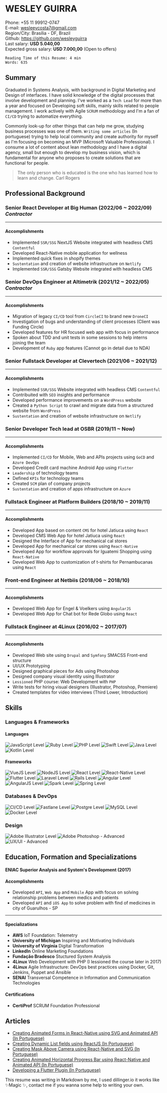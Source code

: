 # WESLEY GUIRRA
Phone: +55 11 99912-0747  
E-mail: wesleeycosta7@gmail.com  
Region/City: Brasília - DF, Brazil  
Github: https://github.com/wesleyguirra  
Last salary: **USD 5.040,00**  
Expected gross salary: **USD 7.000,00**  (Open to offers)
```
Reading Time of this Resume: 4 min
Words: 635
```
## Summary
Graduated in Systems Analysis, with background in Digital Marketing and Design of interfaces. I have solid knowledge of the digital processes that involve development and planning. I've worked as a `Tech Lead` for more than a year and focused on Developing soft skills, mainly skills related to people management. I work actively with Agile `SCRUM` methodology and I'm a fan of `CI/CD` trying to automatize everything. 

Commonly look-up for other things that can help me grow, studying business processes was one of them. `Writing some articles` (In portuguese) trying to help local community and create authority for myself as I'm focusing on becoming an MVP (Microsoft Valuable Professional). I consume a lot of content about lean methodology and I have a digital agency, small but enough to develop my business vision, which is fundamental for anyone who proposes to create solutions that are functional for people.

> The only person who is educated is the one who has learned how to learn and change.
> Carl Rogers

## Professional Background
### Senior React Developer at Big Human (2022/06 ~ 2022/09) *Contractor*
---
#### Accomplishments
- Implemented `SSR/SSG` NextJS Website integrated with headless CMS `Contentful`
- Developed React-Native mobile application for wellness 
- Implemented quick fixes in shopify themes
- `Sustentation` and creation of website infrastructure on `Netlify`
- Implemented `SSR/SSG` Gatsby Website integrated with headless CMS

### Senior DevOps Engineer at Altimetrik (2021/12 ~ 2022/05) *Contractor*
---
#### Accomplishments
- Migration of legacy `CI/CD` tool from `CircleCI` to brand new `DroneCI`
- Investigation of bugs and understanding of client processes (Client was Funding Circle)
- Developed features for HR focused web app with focus in performance
- Spoken about TDD and unit tests in some sessions to help interns joining the team
- Development of `Ruby` app features (Cannot go in detail due to NDA)

### Senior Fullstack Developer at Clevertech (2021/06 ~ 2021/12)
---
#### Accomplishments
- Implemented `SSR/SSG` Website integrated with headless CMS `Contentful`
- Contribuited with `SEO` insights and performance
- Developed performance improvements on a `WordPress` website
- Created a `Python Script` to crawl and migrate data from a structured website from `WordPress`
- `Sustentation` and creation of website infrastructure on `Netlify`

### Senior Developer Tech lead at OSBR (2019/11 ~ Now)
---
#### Accomplishments
- Implemented `CI/CD` for Mobile, Web and APIs projects using `GoCD` and `Azure DevOps`
- Developed Credit card machine Android App using `Flutter`
- `Leadership` of technology teams
- Defined `KPIs` for technology teams
- Created `SCM` plan of company projects
- `Sustentation` and creation of apps infrastructure on `Azure`

### Fullstack Engineer at Platform Builders (2018/10 ~ 2019/11)
---
#### Accomplishments
- Developed App based on content `CMS` for hotel Jatiuca using `React`
- Developed CMS Web App for hotel Jatiuca using `React`
- Designed the Interface of App for mechanical cal stores
- Developed App for mechanical car stores using `React-Native`
- Developed App for workflow approvals for Iguatemi Shopping using `React-Native`
- Developed Web App to customization of t-shirts for Pernambucanas using `React`

### Front-end Engineer at Netbiis (2018/06 ~ 2018/10)
---
#### Accomplishments
- Developed Web App for Engel & Voelkers using `AngularJS`
- Developed Web App for Chat bot for Rede Globo using `React`

### Fullstack Engineer at 4Linux (2016/02 ~ 2017/07)
---
#### Accomplishments
- Developed Web site using `Drupal` and `Symfony` SMACSS Front-end structure
- UI/UX Prototyping
- Designed graphical pieces for Ads using Photoshop
- Designed company visual identity using Illustrator
- `Lessioned` PHP course: Web Development with `PHP`
- Write tests for hiring visual designers (Illustrator, Photoshop, Premiere)
- Created templates for video interviews (Third Lower, Introduction)

## Skills
### Languages & Frameworks
#### Languages
![JavaScript Level](https://img.shields.io/badge/JavaScript-advanced-%23ff0000)
![Ruby Level](https://img.shields.io/badge/Ruby-advanced-%23ff0000)
![PHP Level](https://img.shields.io/badge/PHP-advanced-%23ff0000)
![Swift Level](https://img.shields.io/badge/Swift-intermediate-%23f9c700)
![Java Level](https://img.shields.io/badge/Java-beginner-%23)
![Kotlin Level](https://img.shields.io/badge/Kotlin-beginner-%23)
#### Frameworks
![VueJS Level](https://img.shields.io/badge/VueJS-advanced-%23ff0000) 
![NodeJS Level](https://img.shields.io/badge/NodeJS-advanced-%23ff0000) 
![React Level](https://img.shields.io/badge/React-advanced-%23ff0000) 
![React-Native Level](https://img.shields.io/badge/React%20Native-advanced-%23ff0000)
![Flutter Level](https://img.shields.io/badge/Flutter-advanced-%23ff0000) 
![Laravel Level](https://img.shields.io/badge/Laravel-advanced-%23ff0000)
![Rails Level](https://img.shields.io/badge/Rails-advanced-%23ff0000) 
![Angular Level](https://img.shields.io/badge/Angular-intermediate-%23f9c700)
![AngularJS Level](https://img.shields.io/badge/AngularJS-intermediate-%23f9c700) 
![Spark Level](https://img.shields.io/badge/Spark-intermediate-%23f9c700)
![Spring Level](https://img.shields.io/badge/Spring-beginner-%23)

### Databases & DevOps
![CI/CD Level](https://img.shields.io/badge/CI/CD-advanced-%23ff0000) 
![Fastlane Level](https://img.shields.io/badge/Fastlane-advanced-%23ff0000)
![Postgre Level](https://img.shields.io/badge/PostgreSQL-intermediate-%23f9c700) 
![MySQL Level](https://img.shields.io/badge/MySQL-intermediate-%23f9c700) 
![Docker Level](https://img.shields.io/badge/Docker-intermediate-%23f9c700)

### Design
![Adobe Illustrator Level](https://img.shields.io/badge/Adobe%20Illustrator-advanced-%23ff0000) 
![Adobe Photoshop - Advanced](https://img.shields.io/badge/Adobe%20Photoshop-advanced-%23ff0000)
![UX/UI - Advanced](https://img.shields.io/badge/UX/UI-advanced-%23ff0000)

## Education, Formation and Specializations
#### **ENIAC** Superior Analysis and System's Development (2017)
#### Accomplishments
- Developed `API`, `Web App` and `Mobile` App with focus on solving relationship problems between medics and patients
- Developed `API` and `iOS App` to solve problem with find of medicines in city of Guarulhos - SP
---
#### Specializations
- **AWS** IoT Foundation: Telemetry
- **University of Michigan** Inspiring and Motivating Individuals
- **University of Virginia** Digital Transformation
- **LinkedIn** Online Marketing Foundations
- **Fundação Bradesco** Stuctured System Analysis
- **4Linux** Web Development with PHP (I lessioned the course later in 2017)
- **4Linux** Agile Infrastructure: DevOps best practices using Docker, Git, Jenkins, Puppet and Ansible
- **SENAI** Transversal Competence in Information and Communication Technologies

#### Certifications
- **CertiProf** SCRUM Foundation Professional

## Articles
- [Creating Animated Forms in React-Native using SVG and Animated API (In Portuguese)](https://medium.com/fabmvp/criando-formas-animadas-no-react-native-usando-svg-e-animated-api-2b87c7a3b31c)
- [Creating Dynamic List fields using ReactJS (In Portuguese)](https://medium.com/reactbrasil/criando-lista-din%C3%A2mica-utilizando-reactjs-38f5faf65431)
- [Creating Mask Above Camera using React-Native and SVG (In Portuguese)](https://medium.com/reactbrasil/criando-mascara-sobre-a-c%C3%A2mera-no-react-native-usando-svg-8353677a85c4)
- [Creating Animated Horizontal Progress Bar using React-Native and Animated API (In Portuguese)](https://medium.com/reactbrasil/criando-barra-de-progresso-horizontal-animada-usando-a-animated-api-no-react-native-7cc8d4d22c79)
- [Developing a Flutter Plugin (In Portuguese)](https://medium.com/flutter-comunidade-br/desenvolvendo-um-plugin-para-flutter-9c81b683189)


This resume was writing in Markdown by me, I used dillinger.io it works like ✨Magic ✨, contact me if you wanna some help to writing your own.
